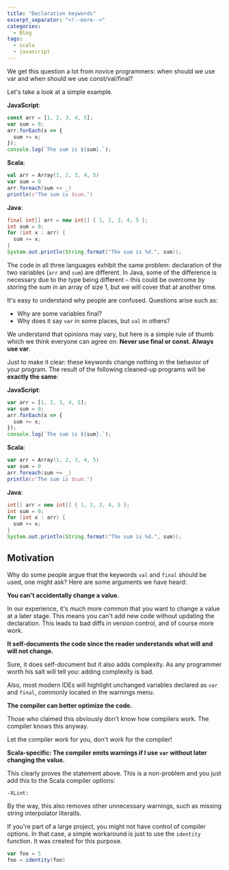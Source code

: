 ```yaml
---
title: "Declaration keywords"
excerpt_separator: "<!--more-->"
categories:
  - Blog
tags:
  - scala
  - javascript
---
```


We get this question a lot from novice programmers: when should we use var and when should we use const/val/final?

Let's take a look at a simple example.

**JavaScript**:
```javascript
const arr = [1, 2, 3, 4, 5];
var sum = 0;
arr.forEach(x => {
  sum += x;
});
console.log(`The sum is ${sum}.`);
```

**Scala**:
```scala
val arr = Array(1, 2, 3, 4, 5)
var sum = 0
arr.foreach(sum += _)
println(s"The sum is $sum.")
```

**Java**:
```java
final int[] arr = new int[] { 1, 2, 3, 4, 5 };
int sum = 0;
for (int x : arr) {
  sum += x;
}
System.out.println(String.format("The sum is %d.", sum));
```

The code in all three languages exhibit the same problem: declaration of the two variables (`arr` and `sum`) are different. In Java, some of the difference is necessary due to the type being different – this could be overcome by storing the sum in an array of size 1, but we will cover that at another time.

It's easy to understand why people are confused. Questions arise such as:
* Why are some variables final?
* Why does it say `var` in some places, but `val` in others?

We understand that opinions may vary, but here is a simple rule of thumb which we think everyone can agree on: **Never use final or const. Always use var**.

Just to make it clear: these keywords change nothing in the behavior of your program. The result of the following cleaned-up programs will be **exactly the same**:

**JavaScript**:
```javascript
var arr = [1, 2, 3, 4, 5];
var sum = 0;
arr.forEach(x => {
  sum += x;
});
console.log(`The sum is ${sum}.`);
```

**Scala**:
```scala
var arr = Array(1, 2, 3, 4, 5)
var sum = 0
arr.foreach(sum += _)
println(s"The sum is $sum.")
```

**Java**:
```java
int[] arr = new int[] { 1, 2, 3, 4, 5 };
int sum = 0;
for (int x : arr) {
  sum += x;
}
System.out.println(String.format("The sum is %d.", sum));
```

## Motivation

Why do some people argue that the keywords `val` and `final` should be used, one might ask? Here are some arguments we have heard:

**You can't accidentally change a value.**

In our experience, it's much more common that you want to change a value at a later stage. This means you can't add new code without updating the declaration. This leads to bad diffs in version control, and of course more work.

**It self-documents the code since the reader understands what will and will not change.**

Sure, it does self-document but it also adds complexity. As any programmer worth his salt will tell you: adding complexity is bad.

Also, most modern IDEs will highlight unchanged variables declared as `var` and `final`, commonly located in the warnings menu.

**The compiler can better optimize the code.**

Those who claimed this obviously don't know how compilers work. The compiler knows this anyway.

Let the compiler work for you, don't work for the compiler!

**Scala-specific: The compiler emits warnings if I use `var` without later changing the value.**

This clearly proves the statement above. This is a non-problem and you just add this to the Scala compiler options:
```
-XLint:
```
By the way, this also removes other unnecessary warnings, such as missing string interpolator literatls.

If you're part of a large project, you might not have control of compiler options. In that case, a simple workaround is just to use the `identity` function. It was created for this purpose.

```scala
var foo = 5
foo = identity(foo)
```
